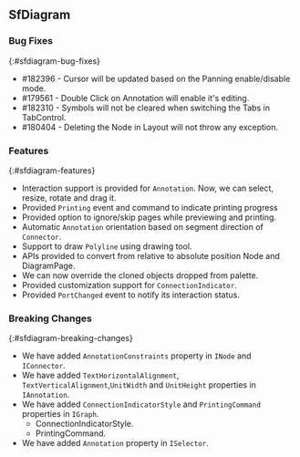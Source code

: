 ## SfDiagram

### Bug Fixes
{:#sfdiagram-bug-fixes}

* \#182396 - Cursor will be updated based on the Panning enable/disable mode.
* \#179561 - Double Click on Annotation will enable it's editing.
* \#182310 - Symbols will not be cleared when switching the Tabs in TabControl.
* \#180404 - Deleting the Node in Layout will not throw any exception.

### Features
{:#sfdiagram-features}

* Interaction support is provided for `Annotation`. Now, we can select, resize, rotate and drag it.
* Provided `Printing` event and command to indicate printing progress
* Provided option to ignore/skip pages while previewing and printing.
* Automatic `Annotation` orientation based on segment direction of `Connector`.
* Support to draw `Polyline` using drawing tool.
* APIs provided to convert from relative to absolute position Node and DiagramPage.
* We can now override the cloned objects dropped from palette.
* Provided customization support for `ConnectionIndicator`.
* Provided `PortChanged` event to notify its interaction status.


### Breaking Changes
{:#sfdiagram-breaking-changes}
* We have added `AnnotationConstraints` property in `INode` and `IConnector`.
* We have added `TextHorizontalAlignment`, `TextVerticalAlignment`,`UnitWidth` and `UnitHeight` properties in `IAnnotation`.
* We have added `ConnectionIndicatorStyle` and `PrintingCommand` properties in `IGraph`.
	* ConnectionIndicatorStyle.
	* PrintingCommand.	
* We have added `Annotation` property in `ISelector`.




